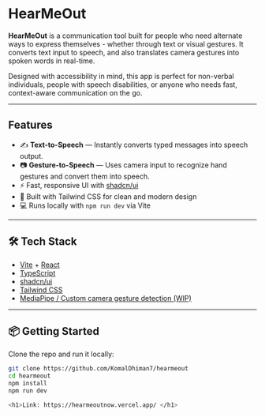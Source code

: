 # HearMeOut

**HearMeOut** is a communication tool built for people who need alternate ways to express themselves - whether through text or visual gestures. It converts text input to speech, and also translates camera gestures into spoken words in real-time.

Designed with accessibility in mind, this app is perfect for non-verbal individuals, people with speech disabilities, or anyone who needs fast, context-aware communication on the go.

---

##  Features

- ✍️ **Text-to-Speech** — Instantly converts typed messages into speech output.
- 📷 **Gesture-to-Speech** — Uses camera input to recognize hand gestures and convert them into speech.
- ⚡ Fast, responsive UI with [shadcn/ui](https://ui.shadcn.com/)
- 🎨 Built with Tailwind CSS for clean and modern design
- 💻 Runs locally with `npm run dev` via Vite

---

## 🛠️ Tech Stack

- [Vite](https://vitejs.dev/) + [React](https://react.dev/)
- [TypeScript](https://www.typescriptlang.org/)
- [shadcn/ui](https://ui.shadcn.com/)
- [Tailwind CSS](https://tailwindcss.com/)
- [MediaPipe / Custom camera gesture detection (WIP)](https://google.github.io/mediapipe/)

---

## 📦 Getting Started

Clone the repo and run it locally:

```bash
git clone https://github.com/KomalDhiman7/hearmeout
cd hearmeout
npm install
npm run dev

<h1>Link: https://hearmeoutnow.vercel.app/ </h1>
